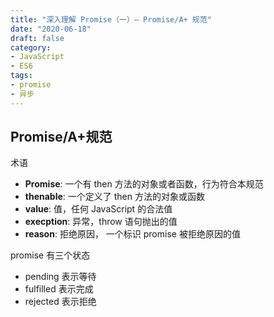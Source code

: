 ```yaml
---
title: "深入理解 Promise（一）— Promise/A+ 规范"
date: "2020-06-18"
draft: false
category:
- JavaScript
- ES6
tags:
- promise
- 异步
---
```



## Promise/A+规范


术语

- **Promise**: 一个有 then 方法的对象或者函数，行为符合本规范
- **thenable**: 一个定义了 then 方法的对象或函数
- **value**: 值，任何 JavaScript 的合法值
- **execption**: 异常，throw 语句抛出的值
- **reason**: 拒绝原因， 一个标识 promise 被拒绝原因的值


promise 有三个状态

- pending 表示等待
- fulfilled 表示完成
- rejected 表示拒绝
